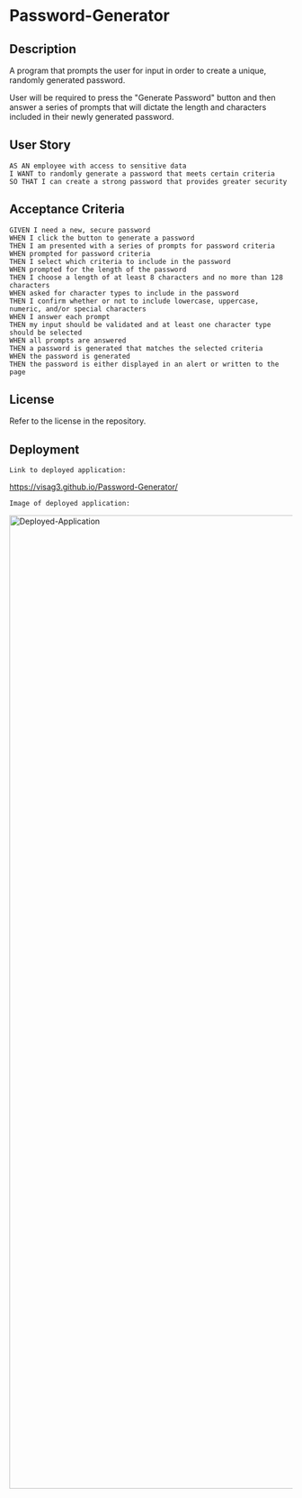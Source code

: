 # Password-Generator

## Description

A program that prompts the user for input in order to create a unique, randomly generated password.

User will be required to press the "Generate Password" button and then answer a series of prompts that will dictate the length and characters included in their newly generated password.
## User Story

```
AS AN employee with access to sensitive data
I WANT to randomly generate a password that meets certain criteria
SO THAT I can create a strong password that provides greater security
```

## Acceptance Criteria

```
GIVEN I need a new, secure password
WHEN I click the button to generate a password
THEN I am presented with a series of prompts for password criteria
WHEN prompted for password criteria
THEN I select which criteria to include in the password
WHEN prompted for the length of the password
THEN I choose a length of at least 8 characters and no more than 128 characters
WHEN asked for character types to include in the password
THEN I confirm whether or not to include lowercase, uppercase, numeric, and/or special characters
WHEN I answer each prompt
THEN my input should be validated and at least one character type should be selected
WHEN all prompts are answered
THEN a password is generated that matches the selected criteria
WHEN the password is generated
THEN the password is either displayed in an alert or written to the page
```

## License

Refer to the license in the repository.

## Deployment

```
Link to deployed application:
```
https://visag3.github.io/Password-Generator/
```
Image of deployed application:
```
<img width="1728" alt="Deployed-Application" src="https://user-images.githubusercontent.com/113649683/193378830-c0fa71e6-4ac1-448a-8447-05f43b282a11.png">
